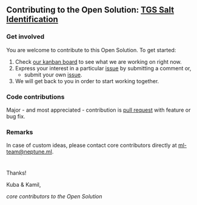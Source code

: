 ## Contributing to the Open Solution: [TGS Salt Identification](https://www.kaggle.com/c/tgs-salt-identification-challenge)

### Get involved
You are welcome to contribute to this Open Solution. To get started:
1. Check [our kanban board](https://github.com/neptune-ml/open-solution-salt-detection/projects/1) to see what we are working on right now.
1. Express your interest in a particular [issue](https://github.com/neptune-ml/open-solution-salt-detection/issues) by submitting a comment or,
    * submit your own [issue](https://github.com/neptune-ml/open-solution-salt-detection/issues).
1. We will get back to you in order to start working together.

### Code contributions
Major - and most appreciated - contribution is [pull request](https://github.com/neptune-ml/open-solution-salt-detection/pulls) with feature or bug fix.

### Remarks
In case of custom ideas, please contact core contributors directly at ml-team@neptune.ml.
#

Thanks!

Kuba & Kamil,

*core contributors to the Open Solution*
